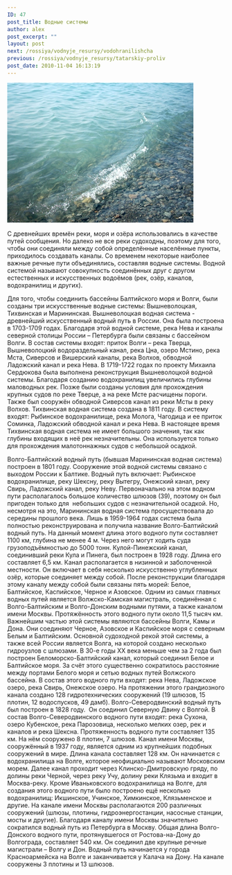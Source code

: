 ```yaml
---
ID: 47
post_title: Водные системы
author: alex
post_excerpt: ""
layout: post
next: /rossiya/vodnyje_resursy/vodohranilishcha
previous: /rossiya/vodnyje_resursy/tatarskiy-proliv
post_date: 2010-11-04 16:13:19
---
```


 

![](/img/book/580.jpg)

С древнейших времён реки, моря и озёра использовались в качестве путей сообщения. Но далеко не все реки судоходны, поэтому для того, чтобы они соединяли между собой определённые населённые пункты, приходилось создавать каналы. Со временем некоторые наиболее важные речные пути объединялись, составляя водные системы. Водной системой называют совокупность соединённых друг с другом естественных и искусственных водоёмов (рек, озёр, каналов, водохранилищ и других).
  
Для того, чтобы соединить бассейны Балтийского моря и Волги, были созданы три искусственные водные системы: Вышневолоцкая, Тихвинская и Марининская. 
Вышневолоцкая водная система - древнейший искусственный водный путь в России. Она была построена в 1703-1709 годах. Благодаря этой водной системе, река Нева и каналы северной столицы России – Петербурга были связаны с бассейном Волги. В состав системы входят: приток Волги – река Тверца, Вышневолоцкий водораздельный канал, река Цна, озеро Мстино, река Мста, Сиверсов и Вишерский каналы, река Волхов, обводной Ладожский канал и река Нева. 
В 1719-1722 годах по проекту Михаила Сердюкова была выполнена реконструкция Вышневолоцкой водной системы. Благодаря созданию водохранилищ увеличились глубины маловодных рек. Позже были созданы условия для прохождения крупных судов по реке Тверце, а на реке Мсте расчищены пороги. Также был сооружён обводной Сиверсов канал из реки Мсты в реку Волхов.
Тихвинская водная система создана в 1811 году. В систему входят: Рыбинское водохранилище, река Молога, Чагодица и ее приток Соминка, Ладожский обводной канал и река Нева. В настоящее время Тихвинская водная система не имеет большого значения, так как глубины входящих в неё рек незначительны. Она используется только для прохождения малотоннажных судов с небольшой осадкой.  
  
Волго-Балтийский водный путь (бывшая Марининская водная система) построен в 1801 году. Сооружение этой водной системы связано с выходом России к Балтике. Водный путь включает: Рыбинское водохранилище, реку Шекcну, реку Вытегру, Онежский канал, реку Свирь, Ладожский канал, реку Неву. Первоначально на этом водном пути располагалось большое количество шлюзов (39), поэтому он был пригоден только для &nbsp;небольших судов с незначительной осадкой. Но, несмотря на это, Марининская водная система просуществовала до середины прошлого века. Лишь в 1959-1964 годах система была полностью реконструирована и получила название Волго-Балтийский водный путь. На данный момент длина этого водного пути составляет 1100 км, глубина не менее 4 м. Через него могут ходить суда грузоподъёмностью до 5000 тонн.
Кулой-Пинежский канал, соединивший реки Кула и Пинега, был построен в 1928 году. Длина его составляет 6,5 км. Канал располагается в низинной и заболоченной местности. Он включает в себя несколько искусственно углубленных озёр, которые соединяет между собой. После реконструкции благодаря этому каналу между собой были связаны пять морей: Белое, Балтийское, Каспийское, Черное и Азовское. 
Одним из самых главных водных путей является Волжско-Камская магистраль, соединённая с Волго-Балтийским и Волго-Донским водными путями, а также каналом имени Москвы. Протяжённость этого водного пути около 11,5 тысяч км. Важнейшим частью этой системы являются бассейны Волги, Камы и Дона. Они соединяют Черное, Азовское и Каспийское моря с северным Белым и Балтийским. Основной судоходной рекой этой системы, а также всей России является Волга, на которой создано несколько гидроузлов с шлюзами. 
В 30-е годы XX века меньше чем за 2 года был построен Беломорско-Балтийский канал, который соединил Белое и Балтийское моря. За счёт этого существенно сократилось расстояние между портами Белого моря и сетью водных путей Волжского бассейна. В состав этого водного пути входят: река Нева, Ладожское озеро, река Свирь, Онежское озеро. На протяжении этого грандиозного канала создано 128 гидротехнических сооружений (19 шлюзов, 15 плотин, 12 водоспусков, 49 дамб). 
Волго-Северодвинский водный путь был построен в 1828 году. &nbsp;Он соединил Северную Двину с Волгой. В состав Волго-Северодвинского водного пути входят: река Сухона, озеро Кубенское, река Парозовица, несколько мелких озер, рек и каналов и река Шексна. Протяженность водного пути составляет 135 км. На нём сооружено 8 плотин, 7 шлюзов.
Канал имени Москвы, сооружённый в 1937 году, является одним из крупнейших подобных сооружений в мире. Длина канала составляет 128 км. Он начинается с водохранилища на Волге, которое неофициально называют Московским морем. Далее канал проходит через Клинско-Дмитровскую гряду, по долины реки Черной, через реку Учу, долину реки Клязьма и входит в Москва-реку. Кроме Иваньковского водохранилища на Волге, для создания этого водного пути было построено ещё несколько водохранилищ: Икшинское, Учинское, Химкинское, Клязьменское и другие. На канале имени Москвы располагаются 200 различных сооружений (шлюзы, плотины, гидроэнергостанции, насосные станции, мосты и другие). Благодаря каналу имени Москвы значительно сократился водный путь из Петербурга в Москву. 
Общая длина Волго-Донского водного пути, протянувшегося от Ростова-на-Дону до Волгограда, составляет 540 км. Он соединил две крупные речные магистрали – Волгу и Дон. Водный путь начинается у города Красноармейска на Волге и заканчивается у Калача на Дону. На канале сооружены 3 плотины и 13 шлюзов. 
